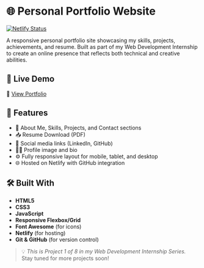 # 🌐 Personal Portfolio Website

[![Netlify Status](https://api.netlify.com/api/v1/badges/6320518d-19c7-4a21-a7db-07d94cd442f9/deploy-status)](https://app.netlify.com/projects/01portfoliopage/deploys)

A responsive personal portfolio site showcasing my skills, projects, achievements, and resume. Built as part of my Web Development Internship to create an online presence that reflects both technical and creative abilities.

## 🚀 Live Demo

🔗 [View Portfolio](https://01portfoliopage.netlify.app/)

## 📌 Features

- 📄 About Me, Skills, Projects, and Contact sections  
- 📥 Resume Download (PDF)  
- 🔗 Social media links (LinkedIn, GitHub)  
- 🧑‍💻 Profile image and bio  
- ⚙️ Fully responsive layout for mobile, tablet, and desktop  
- 🌐 Hosted on Netlify with GitHub integration  

## 🛠️ Built With

- **HTML5**
- **CSS3**
- **JavaScript**
- **Responsive Flexbox/Grid**
- **Font Awesome** (for icons)
- **Netlify** (for hosting)
- **Git & GitHub** (for version control)

> 💡 *This is Project 1 of 8 in my Web Development Internship Series.*  
> Stay tuned for more projects soon!

